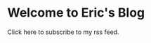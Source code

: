 # Welcome to Eric's Blog

Click here to subscribe to my rss feed.
<link rel="alternate" type="application/atom+xml" title="Eric C. Singers Blog" href="/feed.xml">
